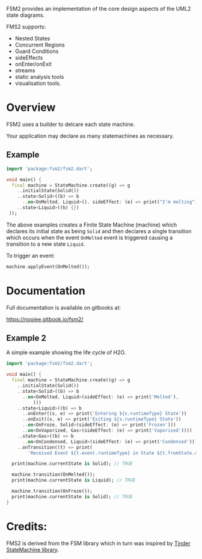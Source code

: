 
FSM2 provides an implementation of the core design aspects of the UML2 state diagrams.

FMS2 supports:
* Nested States
* Concurrent Regions
* Guard Conditions
* sideEffects
* onEnter/onExit
* streams
* static analysis tools
* visualisation tools.


# Overview
FSM2 uses a builder to delcare each state machine.

Your application may declare as many statemachines as necessary.

## Example

```dart
import 'package:fsm2/fsm2.dart';

void main() {
  final machine = StateMachine.create((g) => g
    ..initialState(Solid())
    ..state<Solid>((b) => b
      ..on<OnMelted, Liquid>(), sideEffect: (e) => print("I'm melting"))
    ..state<Liquid>((b) {})
 ));

```

The above examples creates a Finite State Machine (machine) which declares its initial state as being `Solid` and then declares a single
transition which occurs when the event `OnMelted` event is triggered causing a transition to a new state `Liquid`.

To trigger an event:

```dart
machine.applyEvent(OnMelted());
```

# Documentation
Full documentation is available on gitbooks at:

https://noojee.gitbook.io/fsm2/



## Example 2
A simple example showing the life cycle of H2O.


```dart
import 'package:fsm2/fsm2.dart';

void main() {
  final machine = StateMachine.create((g) => g
    ..initialState(Solid())
    ..state<Solid>((b) => b
      ..on<OnMelted, Liquid>(sideEffect: (e) => print('Melted'),
          )))
    ..state<Liquid>((b) => b
      ..onEnter((s, e) => print('Entering ${s.runtimeType} State'))
      ..onExit((s, e) => print('Exiting ${s.runtimeType} State'))
      ..on<OnFroze, Solid>(sideEffect: (e) => print('Frozen')))
      ..on<OnVaporized, Gas>(sideEffect: (e) => print('Vaporized'))))
    ..state<Gas>((b) => b
      ..on<OnCondensed, Liquid>(sideEffect: (e) => print('Condensed'))))
    ..onTransition((t) => print(
        'Received Event ${t.event.runtimeType} in State ${t.fromState.runtimeType} transitioning to State ${t.toState.runtimeType}')));

  print(machine.currentState is Solid); // TRUE

  machine.transition(OnMelted());
  print(machine.currentState is Liquid); // TRUE

  machine.transition(OnFroze());
  print(machine.currentState is Solid); // TRUE
}

```

# Credits:

FMS2 is derived from the FSM library which in turn was inspired by [Tinder StateMachine library](https://github.com/Tinder/StateMachine).